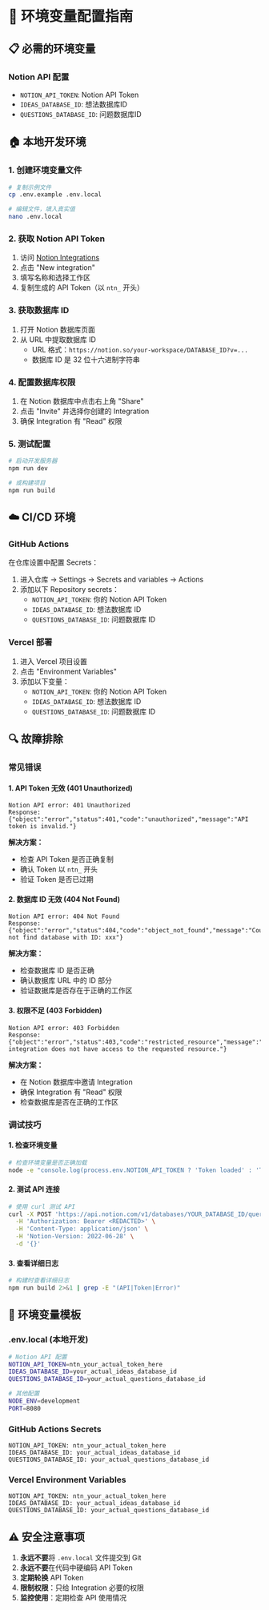 # 🔧 环境变量配置指南

## 📋 必需的环境变量

### Notion API 配置
- `NOTION_API_TOKEN`: Notion API Token
- `IDEAS_DATABASE_ID`: 想法数据库ID  
- `QUESTIONS_DATABASE_ID`: 问题数据库ID

## 🏠 本地开发环境

### 1. 创建环境变量文件
```bash
# 复制示例文件
cp .env.example .env.local

# 编辑文件，填入真实值
nano .env.local
```

### 2. 获取 Notion API Token
1. 访问 [Notion Integrations](https://www.notion.so/my-integrations)
2. 点击 "New integration"
3. 填写名称和选择工作区
4. 复制生成的 API Token（以 `ntn_` 开头）

### 3. 获取数据库 ID
1. 打开 Notion 数据库页面
2. 从 URL 中提取数据库 ID
   - URL 格式：`https://notion.so/your-workspace/DATABASE_ID?v=...`
   - 数据库 ID 是 32 位十六进制字符串

### 4. 配置数据库权限
1. 在 Notion 数据库中点击右上角 "Share"
2. 点击 "Invite" 并选择你创建的 Integration
3. 确保 Integration 有 "Read" 权限

### 5. 测试配置
```bash
# 启动开发服务器
npm run dev

# 或构建项目
npm run build
```

## ☁️ CI/CD 环境

### GitHub Actions
在仓库设置中配置 Secrets：
1. 进入仓库 → Settings → Secrets and variables → Actions
2. 添加以下 Repository secrets：
   - `NOTION_API_TOKEN`: 你的 Notion API Token
   - `IDEAS_DATABASE_ID`: 想法数据库 ID
   - `QUESTIONS_DATABASE_ID`: 问题数据库 ID

### Vercel 部署
1. 进入 Vercel 项目设置
2. 点击 "Environment Variables"
3. 添加以下变量：
   - `NOTION_API_TOKEN`: 你的 Notion API Token
   - `IDEAS_DATABASE_ID`: 想法数据库 ID
   - `QUESTIONS_DATABASE_ID`: 问题数据库 ID

## 🔍 故障排除

### 常见错误

#### 1. API Token 无效 (401 Unauthorized)
```
Notion API error: 401 Unauthorized
Response: {"object":"error","status":401,"code":"unauthorized","message":"API token is invalid."}
```
**解决方案：**
- 检查 API Token 是否正确复制
- 确认 Token 以 `ntn_` 开头
- 验证 Token 是否已过期

#### 2. 数据库 ID 无效 (404 Not Found)
```
Notion API error: 404 Not Found
Response: {"object":"error","status":404,"code":"object_not_found","message":"Could not find database with ID: xxx"}
```
**解决方案：**
- 检查数据库 ID 是否正确
- 确认数据库 URL 中的 ID 部分
- 验证数据库是否存在于正确的工作区

#### 3. 权限不足 (403 Forbidden)
```
Notion API error: 403 Forbidden
Response: {"object":"error","status":403,"code":"restricted_resource","message":"The integration does not have access to the requested resource."}
```
**解决方案：**
- 在 Notion 数据库中邀请 Integration
- 确保 Integration 有 "Read" 权限
- 检查数据库是否在正确的工作区

### 调试技巧

#### 1. 检查环境变量
```bash
# 检查环境变量是否正确加载
node -e "console.log(process.env.NOTION_API_TOKEN ? 'Token loaded' : 'Token missing')"
```

#### 2. 测试 API 连接
```bash
# 使用 curl 测试 API
curl -X POST 'https://api.notion.com/v1/databases/YOUR_DATABASE_ID/query' \
  -H 'Authorization: Bearer <REDACTED>' \
  -H 'Content-Type: application/json' \
  -H 'Notion-Version: 2022-06-28' \
  -d '{}'
```

#### 3. 查看详细日志
```bash
# 构建时查看详细日志
npm run build 2>&1 | grep -E "(API|Token|Error)"
```

## 📝 环境变量模板

### .env.local (本地开发)
```bash
# Notion API 配置
NOTION_API_TOKEN=ntn_your_actual_token_here
IDEAS_DATABASE_ID=your_actual_ideas_database_id
QUESTIONS_DATABASE_ID=your_actual_questions_database_id

# 其他配置
NODE_ENV=development
PORT=8080
```

### GitHub Actions Secrets
```
NOTION_API_TOKEN: ntn_your_actual_token_here
IDEAS_DATABASE_ID: your_actual_ideas_database_id  
QUESTIONS_DATABASE_ID: your_actual_questions_database_id
```

### Vercel Environment Variables
```
NOTION_API_TOKEN: ntn_your_actual_token_here
IDEAS_DATABASE_ID: your_actual_ideas_database_id
QUESTIONS_DATABASE_ID: your_actual_questions_database_id
```

## ⚠️ 安全注意事项

1. **永远不要**将 `.env.local` 文件提交到 Git
2. **永远不要**在代码中硬编码 API Token
3. **定期轮换** API Token
4. **限制权限**：只给 Integration 必要的权限
5. **监控使用**：定期检查 API 使用情况